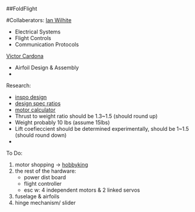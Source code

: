 ##FoldFlight

#Collaberators:
[Ian Wilhite](linkedin.com/in/ian-wilhite)
- Electrical Systems
- Flight Controls
- Communication Protocols

[Victor Cardona](linkedin.com/in/victor-cardona-6b6856235/)
- Airfoil Design & Assembly
- 


Research:
- [inspo design](https://pterodynamics.com)
- [design spec ratios](https://www.radiocontrolinfo.com/rc-calculators/rc-airplane-design-calculator/)
- [motor calculator](https://rcplanes.online/calc_motor.htm)
- Thrust to weight ratio should be 1.3~1.5 (should round up)
- Weight probably 10 lbs (assume 15lbs)
- Lift coefieccient should be determined experimentally, should be 1~1.5 (should round down)
- 

To Do:
1) motor shopping -> [hobbyking](https://hobbyking.com/en_us/power-systems/electric-motors.html#q=&idx=hbk_live_magento_en_us_products&dFR%5Bin_stock%5D%5B0%5D=1&dFR%5Bmotor_can_type%5D%5B0%5D=Outrunner&dFR%5Bmotor_features%5D%5B0%5D=Brushless%20-%20Sensorless&dFR%5Bwarehouses%5D%5B0%5D=USA&dFR%5Bwarehouses%5D%5B1%5D=Global&dFR%5Bwarehouses_stock_data%5D%5B0%5D=USA%7C3&dFR%5Bwarehouses_stock_data%5D%5B1%5D=Global%7C3&hFR%5Bcategories.level0%5D%5B0%5D=Power%20Systems%20%2F%2F%2F%20Electric%20Motors&nR%5Bhbk_price.stock_2_group_2%5D%5B<%3D%5D%5B0%5D=51&is_v=1)
2) the rest of the hardware: 
    - power dist board
    - flight controller
    - esc w: 4 independent motors & 2 linked servos
3) fuselage & airfoils
4) hinge mechanism/ slider
